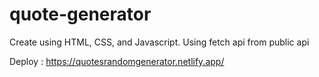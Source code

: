 # quote-generator
Create using HTML, CSS, and Javascript.
Using fetch api from public api

Deploy : https://quotesrandomgenerator.netlify.app/
